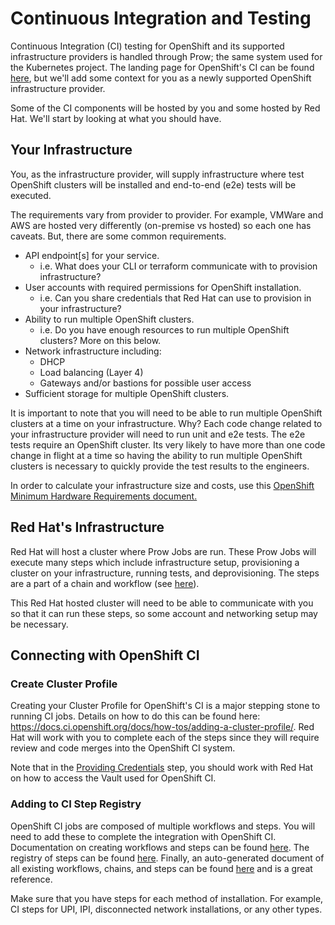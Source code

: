 # Continuous Integration and Testing

Continuous Integration (CI) testing for OpenShift and its supported infrastructure providers is handled through Prow; the same system used for the Kubernetes project. The landing page for OpenShift's CI can be found [here](https://docs.ci.openshift.org), but we'll add some context for you as a newly supported OpenShift infrastructure provider.

Some of the CI components will be hosted by you and some hosted by Red Hat. We'll start by looking at what you should have.

## Your Infrastructure

You, as the infrastructure provider, will supply infrastructure where test OpenShift clusters will be installed and end-to-end (e2e) tests will be executed.

The requirements vary from provider to provider. For example, VMWare and AWS are hosted very differently (on-premise vs hosted) so each one has caveats. But, there are some common requirements. 

- API endpoint[s] for your service. 
    - i.e. What does your CLI or terraform communicate with to provision infrastructure?
- User accounts with required permissions for OpenShift installation.
    - i.e. Can you share credentials that Red Hat can use to provision in your infrastructure?
- Ability to run multiple OpenShift clusters.
    - i.e. Do you have enough resources to run multiple OpenShift clusters? More on this below. 
- Network infrastructure including:
    - DHCP
    - Load balancing (Layer 4)
    - Gateways and/or bastions for possible user access
- Sufficient storage for multiple OpenShift clusters.

It is important to note that you will need to be able to run multiple OpenShift clusters at a time on your infrastructure. Why? Each code change related to your infrastructure provider will need to run unit and e2e tests. The e2e tests require an OpenShift cluster. Its very likely to have more than one code change in flight at a time so having the ability to run multiple OpenShift clusters is necessary to quickly provide the test results to the engineers.

In order to calculate your infrastructure size and costs, use this [OpenShift Minimum Hardware Requirements document.](https://docs.openshift.com/container-platform/4.9/installing/installing_bare_metal/installing-bare-metal.html#minimum-resource-requirements_installing-bare-metal)


## Red Hat's Infrastructure

Red Hat will host a cluster where Prow Jobs are run. These Prow Jobs will execute many steps which include infrastructure setup, provisioning a cluster on your infrastructure, running tests, and deprovisioning. The steps are a part of a chain and workflow (see [here](https://docs.ci.openshift.org/docs/architecture/step-registry/)).

This Red Hat hosted cluster will need to be able to communicate with you so that it can run these steps, so some account and networking setup may be necessary.

## Connecting with OpenShift CI

### Create Cluster Profile

Creating your Cluster Profile for OpenShift's CI is a major stepping stone to running CI jobs. Details on how to do this can be found here: https://docs.ci.openshift.org/docs/how-tos/adding-a-cluster-profile/. Red Hat will work with you to complete each of the steps since they will require review and code merges into the OpenShift CI system.

Note that in the [Providing Credentials](https://docs.ci.openshift.org/docs/how-tos/adding-a-cluster-profile/#providing-credentials) step, you should work with Red Hat on how to access the Vault used for OpenShift CI. 

### Adding to CI Step Registry

OpenShift CI jobs are composed of multiple workflows and steps. You will need to add these to complete the integration with OpenShift CI. Documentation on creating workflows and steps can be found [here](https://docs.ci.openshift.org/docs/architecture/step-registry/). The registry of steps can be found [here](https://github.com/openshift/release/tree/master/ci-operator/step-registry). Finally, an auto-generated document of all existing workflows, chains, and steps can be found [here](https://steps.ci.openshift.org/) and is a great reference. 

Make sure that you have steps for each method of installation. For example, CI steps for UPI, IPI, disconnected network installations, or any other types. 
